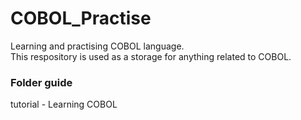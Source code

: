 # COBOL_Practise
Learning and practising COBOL language.
<br>
This respository is used as a storage for anything related to COBOL.

### Folder guide
tutorial - Learning COBOL